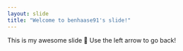 ```yaml
---
layout: slide
title: "Welcome to benhaase91's slide!"
---
```

This is my awesome slide :tada:
Use the left arrow to go back!
